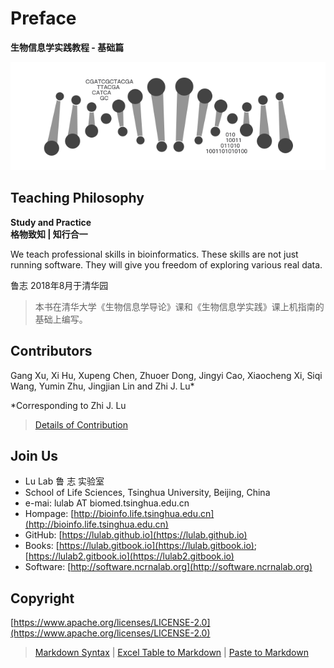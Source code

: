 # Preface

**生物信息学实践教程 - 基础篇**

![](.gitbook/assets/intro.png)

## Teaching Philosophy

**Study and Practice**  
**格物致知 \| 知行合一**

We teach professional skills in bioinformatics. These skills are not just running software. They will give you freedom of exploring various real data.

鲁志 2018年8月于清华园

> 本书在清华大学《生物信息学导论》课和《生物信息学实践》课上机指南的基础上编写。

## Contributors

Gang Xu, Xi Hu, Xupeng Chen, Zhuoer Dong, Jingyi Cao, Xiaocheng Xi, Siqi Wang, Yumin Zhu, Jingjian Lin and Zhi J. Lu\*

\*Corresponding to Zhi J. Lu

> [Details of Contribution](https://www.evernote.com/l/ABIC60Cm2MlIEZHb7GhEzfqmLZ4asG5XS4s)

## Join Us

* Lu Lab 鲁 志 实验室
* School of Life Sciences, Tsinghua University, Beijing, China
* e-mai: lulab AT biomed.tsinghua.edu.cn
* Hompage: [http://bioinfo.life.tsinghua.edu.cn](http://bioinfo.life.tsinghua.edu.cn)
* GitHub: [https://lulab.github.io](https://lulab.github.io)
* Books: [https://lulab.gitbook.io](https://lulab.gitbook.io); [https://lulab2.gitbook.io](https://lulab2.gitbook.io) 
* Software: [http://software.ncrnalab.org](http://software.ncrnalab.org)

## Copyright

[https://www.apache.org/licenses/LICENSE-2.0](https://www.apache.org/licenses/LICENSE-2.0)

> [Markdown Syntax](https://github.com/adam-p/markdown-here/wiki/Markdown-Cheatsheet) \| [Excel Table to Markdown](https://www.tablesgenerator.com/markdown_tables) \| [Paste to Markdown](https://euangoddard.github.io/clipboard2markdown/)

